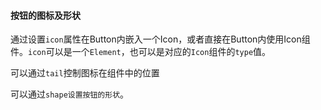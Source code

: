 #### 按钮的图标及形状
通过设置`icon`属性在Button内嵌入一个Icon，或者直接在Button内使用Icon组件。`icon`可以是一个`Element`，也可以是对应的`Icon`组件的`type`值。

可以通过`tail`控制图标在组件中的位置

可以通过`shape设置按钮的形状`。
